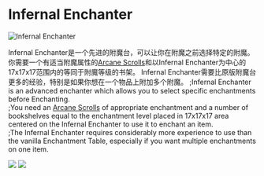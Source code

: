 # Infernal Enchanter
![Infernal Enchanter](block:betterwithmods:infernal_enchanter)

Infernal Enchanter是一个先进的附魔台，可以让你在附魔之前选择特定的附魔。
你需要一个有适当附魔属性的[Arcane Scrolls](../items/arcane_scrolls.md)和以Infernal Enchanter为中心的17x17x17范围内的等同于附魔等级的书架。
Infernal Enchanter需要比原版附魔台更多的经验，特别是如果你想在一个物品上附加多个附魔。
;Infernal Enchanter is an advanced enchanter which allows you to select specific enchantments before Enchanting.  
;You need an [Arcane Scrolls](../items/arcane_scrolls.md) of appropriate enchantment and a number of bookshelves equal to the enchantment level placed in 17x17x17 area centered on the Infernal Enchanter to use it to enchant an item.  
;The Infernal Enchanter requires considerably more experience to use than the vanilla Enchantment Table, especially if you want multiple enchantments on one item.   

![](betterwithmods:docs/imgs/infernal_enchanter.png)
![](https://betterwithmods.github.io/Documentation/imgs/infernal_enchanter.png)
